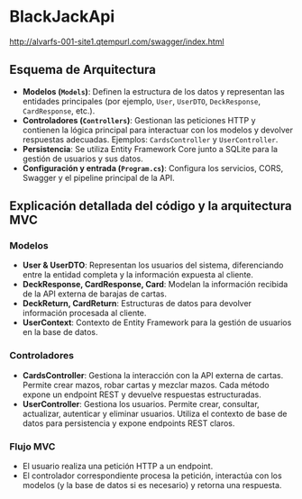 # BlackJackApi

http://alvarfs-001-site1.qtempurl.com/swagger/index.html

## Esquema de Arquitectura

- **Modelos (`Models`)**: Definen la estructura de los datos y representan las entidades principales (por ejemplo, `User`, `UserDTO`, `DeckResponse`, `CardResponse`, etc.).
- **Controladores (`Controllers`)**: Gestionan las peticiones HTTP y contienen la lógica principal para interactuar con los modelos y devolver respuestas adecuadas. Ejemplos: `CardsController` y `UserController`.
- **Persistencia**: Se utiliza Entity Framework Core junto a SQLite para la gestión de usuarios y sus datos.
- **Configuración y entrada (`Program.cs`)**: Configura los servicios, CORS, Swagger y el pipeline principal de la API.

## Explicación detallada del código y la arquitectura MVC

### Modelos
- **User & UserDTO**: Representan los usuarios del sistema, diferenciando entre la entidad completa y la información expuesta al cliente.
- **DeckResponse, CardResponse, Card**: Modelan la información recibida de la API externa de barajas de cartas.
- **DeckReturn, CardReturn**: Estructuras de datos para devolver información procesada al cliente.
- **UserContext**: Contexto de Entity Framework para la gestión de usuarios en la base de datos.

### Controladores
- **CardsController**: Gestiona la interacción con la API externa de cartas. Permite crear mazos, robar cartas y mezclar mazos. Cada método expone un endpoint REST y devuelve respuestas estructuradas.
- **UserController**: Gestiona los usuarios. Permite crear, consultar, actualizar, autenticar y eliminar usuarios. Utiliza el contexto de base de datos para persistencia y expone endpoints REST claros.

### Flujo MVC
- El usuario realiza una petición HTTP a un endpoint.
- El controlador correspondiente procesa la petición, interactúa con los modelos (y la base de datos si es necesario) y retorna una respuesta.
